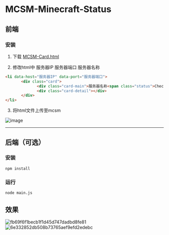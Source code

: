 # MCSM-Minecraft-Status 
## 前端
### 安装
1. 下载 [MCSM-Card.html](https://github.com/SIPC/MCSM-Minecraft-Status/blob/main/frontend/MCSM-Card.html)

2. 修改html中 服务器IP 服务器端口 服务器名称
```html
<li data-host="服务器IP" data-port="服务器端口">
       <div class="card">
              <div class="card-main">服务器名称<span class="status">Checking...</span></div>
              <div class="card-detail"></div>
       </div>
</li>
```

3. 将html文件上传至mcsm

![image](https://github.com/SIPC/MCSM-Minecraft-Status/assets/92251518/e21f6677-beef-4c8d-a0cc-2fa5597c9743)

---

## 后端（可选）
### 安装
```
npm install
```
### 运行
```
node main.js
```

## 效果
![fb69f6f1becb1f1d45d747dadbd8fe81](https://github.com/SIPC/MCSM-Minecraft-Status/assets/92251518/a7b2909f-2cc2-4e32-b784-920fc15e9f85)
![6e332852db508b73765aef9efd2edebc](https://github.com/SIPC/MCSM-Minecraft-Status/assets/92251518/ef4ce4c2-98ae-440d-95e3-6be484bddd7e)
